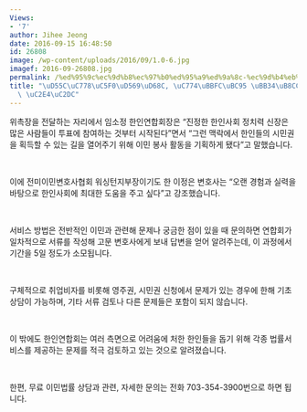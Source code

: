 ```yaml
---
Views:
- '7'
author: Jihee Jeong
date: 2016-09-15 16:48:50
id: 26808
image: /wp-content/uploads/2016/09/1.0-6.jpg
imagef: 2016-09-26808.jpg
permalink: /%ed%95%9c%ec%9d%b8%ec%97%b0%ed%95%a9%ed%9a%8c-%ec%9d%b4%eb%af%bc%eb%b2%95-%eb%ac%b4%eb%a3%8c%ec%83%81%eb%8b%b4-%ec%8b%a4%ec%8b%9c/
title: "\uD55C\uC778\uC5F0\uD569\uD68C, \uC774\uBBFC\uBC95 \uBB34\uB8CC\uC0C1\uB2F4\
  \ \uC2E4\uC2DC"
---
```


위촉장을 전달하는 자리에서 임소정 한인연합회장은 “진정한 한인사회 정치력 신장은 많은 사람들이 투표에 참여하는 것부터 시작된다”면서 “그런 맥락에서 한인들의 시민권을 획득할 수 있는 길을 열어주기 위해 이민 봉사 활동을 기획하게 됐다”고 말했습니다.

&nbsp;

이에 전미이민변호사협회 워싱턴지부장이기도 한 이정은 변호사는 “오랜 경험과 실력을 바탕으로 한인사회에 최대한 도움을 주고 싶다”고 강조했습니다.

&nbsp;

서비스 방법은 전반적인 이민과 관련해 문제나 궁금한 점이 있을 때 문의하면 연합회가 일차적으로 서류를 작성해 고문 변호사에게 보내 답변을 얻어 알려주는데, 이 과정에서 기간을 5일 정도가 소모됩니다.

&nbsp;

구체적으로 취업비자를 비롯해 영주권, 시민권 신청에서 문제가 있는 경우에 한해 기초 상담이 가능하며, 기타 서류 검토나 다른 문제들은 포함이 되지 않습니다.

&nbsp;

이 밖에도 한인연합회는 여러 측면으로 어려움에 처한 한인들을 돕기 위해 각종 법률서비스를 제공하는 문제를 적극 검토하고 있는 것으로 알려졌습니다.

&nbsp;

한편, 무료 이민법률 상담과 관련, 자세한 문의는 전화 703-354-3900번으로 하면 됩니다.